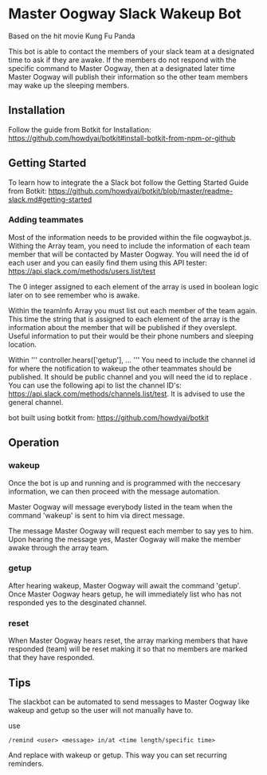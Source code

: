 # Master Oogway Slack Wakeup Bot

Based on the hit movie Kung Fu Panda

This bot is able to contact the members of your slack team at a designated time to ask if they are awake. If the members do not respond with the specific command to Master Oogway, then at a designated later time Master Oogway will publish their information so the other team members may wake up the sleeping members.



## Installation

Follow the guide from Botkit for Installation: https://github.com/howdyai/botkit#install-botkit-from-npm-or-github

## Getting Started

To learn how to integrate the a Slack bot follow the Getting Started Guide from Botkit: https://github.com/howdyai/botkit/blob/master/readme-slack.md#getting-started

### Adding teammates

Most of the information needs to be provided within the file oogwaybot.js. Withing the Array team, you need to include the information of each team member that will be contacted by Master Oogway. You will need the id of each user and you can easily find them using this API tester: https://api.slack.com/methods/users.list/test

The 0 integer assigned to each element of the array is used in boolean logic later on to see remember who is awake. 

Within the teamInfo Array you must list out each member of the team again. This time the string that is assigned to each element of the array is the information about the member that will be published if they overslept. Useful information to put their would be their phone numbers and sleeping location. 

Within ''' controller.hears(['getup'], ... ''' You need to include the channel id for where the notification to wakeup the other teammates should be published. It should be public channel and you will need the id to replace <channelID>. You can use the following api to list the channel ID's: https://api.slack.com/methods/channels.list/test. It is advised to use the general channel. 

bot built using botkit from: https://github.com/howdyai/botkit

## Operation

### wakeup

Once the bot is up and running and is programmed with the neccesary information, we can then proceed with the message automation.

Master Oogway will message everybody listed in the team when the command 'wakeup' is sent to him via direct message. 

The message Master Oogway will request each member to say yes to him. Upon hearing the message yes, Master Oogway will make the member awake through the array team. 

### getup

After hearing wakeup, Master Oogway will await the command 'getup'. Once Master Oogway hears getup, he will immediately list who has not responded yes to the desginated channel. 

### reset

When Master Oogway hears reset, the array marking members that have responded (team) will be reset making it so that no members are marked that they have responded. 


## Tips

The slackbot can be automated to send messages to Master Oogway like wakeup and getup so the user will not manually have to.

use 
```
/remind <user> <message> in/at <time length/specific time>
```

And replace <message> with wakeup or getup. This way you can set recurring reminders.




 